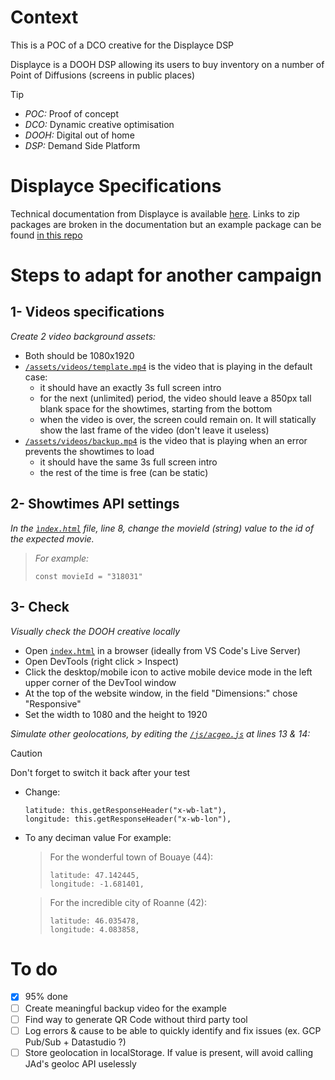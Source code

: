 # Context

This is a POC of a DCO creative for the Displayce DSP

Displayce is a DOOH DSP allowing its users to buy inventory on a number of Point of Diffusions (screens in public places)

> [!TIP]
> - *POC:* Proof of concept
> - *DCO:* Dynamic creative optimisation
> - *DOOH:* Digital out of home
> - *DSP:* Demand Side Platform

# Displayce Specifications

Technical documentation from Displayce is available [here](https://helpdesk.displayce.com/fr/knowledge/cat%C3%A9gories/guide-de-la-dco-avec-displayce).
Links to zip packages are broken in the documentation but an example package can be found [in this repo](sources/6409d1f2c56d7.zip)


# Steps to adapt for another campaign

## 1- Videos specifications

*Create 2 video background assets:*

  - Both should be 1080x1920
  - [`/assets/videos/template.mp4`](/assets/videos/template.mp4) is the video that is playing in the default case:
    - it should have an exactly 3s full screen intro
    - for the next (unlimited) period, the video should leave a 850px tall blank space for the showtimes, starting from the bottom
    - when the video is over, the screen could remain on. It will statically show the last frame of the video (don't leave it useless)
  - [`/assets/videos/backup.mp4`](/assets/videos/backup.mp4) is the video that is playing when an error prevents the showtimes to load
    - it should have the same 3s full screen intro
    - the rest of the time is free (can be static)

## 2- Showtimes API settings

*In the [`ìndex.html`](ìndex.html#L8) file, line 8, change the movieId (string) value to the id of the expected movie.*

  > *For example:*
  > ```
  > const movieId = "318031"
  > ```

## 3- Check

*Visually check the DOOH creative locally*

  - Open [`index.html`](index.html) in a browser (ideally from VS Code's Live Server)
  - Open DevTools (right click > Inspect)
  - Click the desktop/mobile icon to active mobile device mode in the left upper corner of the DevTool window
  - At the top of the website window, in the field "Dimensions:" chose "Responsive"
  - Set the width to 1080 and the height to 1920

*Simulate other geolocations, by editing the [`/js/acgeo.js`](/js/acgeo.js#L13-L14) at lines 13 & 14:*

> [!CAUTION]
> Don't forget to switch it back after your test

  - Change:
    ```
    latitude: this.getResponseHeader("x-wb-lat"),
    longitude: this.getResponseHeader("x-wb-lon"),
    ```
  - To any deciman value
    For example:
    > For the wonderful town of Bouaye (44):
    > ```
    > latitude: 47.142445,
    > longitude: -1.681401,
    > ```

    > For the incredible city of Roanne (42):
    > ```
    > latitude: 46.035478,
    > longitude: 4.083858,
    > ```

# To do 

- [x] 95% done
- [ ] Create meaningful backup video for the example
- [ ] Find way to generate QR Code without third party tool
- [ ] Log errors & cause to be able to quickly identify and fix issues (ex. GCP Pub/Sub + Datastudio ?)
- [ ] Store geolocation in localStorage. If value is present, will avoid calling JAd's geoloc API uselessly